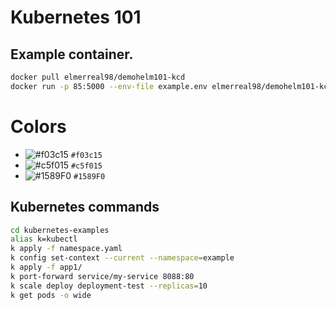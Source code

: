 # Kubernetes 101

## Example container.
```bash
docker pull elmerreal98/demohelm101-kcd
docker run -p 85:5000 --env-file example.env elmerreal98/demohelm101-kcd
```

# Colors
- ![#f03c15](https://via.placeholder.com/15/f03c15/f03c15.png) `#f03c15`
- ![#c5f015](https://via.placeholder.com/15/c5f015/c5f015.png) `#c5f015`
- ![#1589F0](https://via.placeholder.com/15/1589F0/1589F0.png) `#1589F0`

## Kubernetes commands
```bash
cd kubernetes-examples
alias k=kubectl
k apply -f namespace.yaml 
k config set-context --current --namespace=example
k apply -f app1/
k port-forward service/my-service 8088:80
k scale deploy deployment-test --replicas=10
k get pods -o wide
```